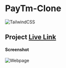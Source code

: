 # PayTm-Clone

![TailwindCSS](https://img.shields.io/badge/Project-TailwindCSS-orange)

## Project  [Live Link](https://paytm-clones.netlify.app/)


#### Screenshot

![Webpage](./screenshot/1.PNG)
